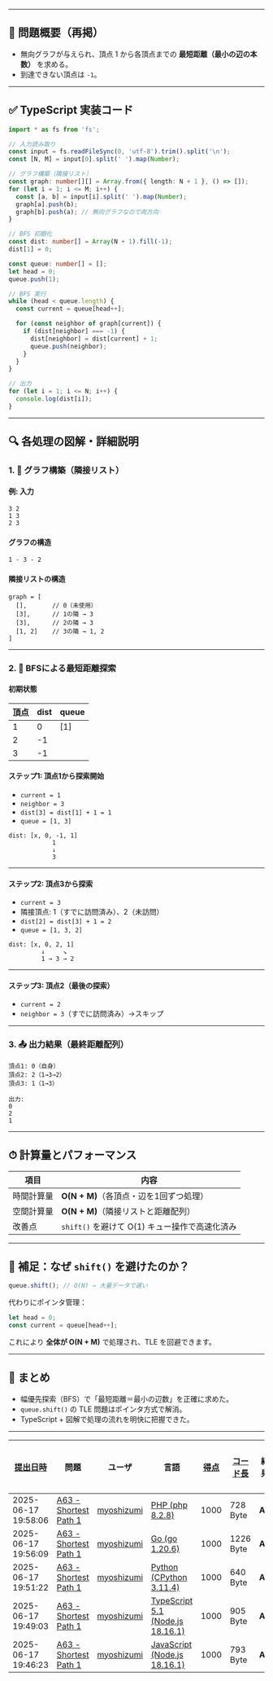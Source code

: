 
---

## 🧠 問題概要（再掲）

* 無向グラフが与えられ、頂点 1 から各頂点までの **最短距離（最小の辺の本数）** を求める。
* 到達できない頂点は `-1`。

---

## ✅ TypeScript 実装コード

```ts
import * as fs from 'fs';

// 入力読み取り
const input = fs.readFileSync(0, 'utf-8').trim().split('\n');
const [N, M] = input[0].split(' ').map(Number);

// グラフ構築（隣接リスト）
const graph: number[][] = Array.from({ length: N + 1 }, () => []);
for (let i = 1; i <= M; i++) {
  const [a, b] = input[i].split(' ').map(Number);
  graph[a].push(b);
  graph[b].push(a); // 無向グラフなので両方向
}

// BFS 初期化
const dist: number[] = Array(N + 1).fill(-1);
dist[1] = 0;

const queue: number[] = [];
let head = 0;
queue.push(1);

// BFS 実行
while (head < queue.length) {
  const current = queue[head++];

  for (const neighbor of graph[current]) {
    if (dist[neighbor] === -1) {
      dist[neighbor] = dist[current] + 1;
      queue.push(neighbor);
    }
  }
}

// 出力
for (let i = 1; i <= N; i++) {
  console.log(dist[i]);
}
```

---

## 🔍 各処理の図解・詳細説明

### 1. 🌱 グラフ構築（隣接リスト）

#### 例: 入力

```
3 2
1 3
2 3
```

#### グラフの構造

```
1 - 3 - 2
```

#### 隣接リストの構造

```
graph = [
  [],       // 0（未使用）
  [3],      // 1の隣 → 3
  [3],      // 2の隣 → 3
  [1, 2]    // 3の隣 → 1, 2
]
```

---

### 2. 🚀 BFSによる最短距離探索

#### 初期状態

| 頂点 | dist | queue |
| -- | ---- | ----- |
| 1  | 0    | \[1]  |
| 2  | -1   |       |
| 3  | -1   |       |

#### ステップ1: 頂点1から探索開始

* `current = 1`
* `neighbor = 3`
* `dist[3] = dist[1] + 1 = 1`
* `queue = [1, 3]`

```
dist: [x, 0, -1, 1]
            1
            ↓
            3
```

---

#### ステップ2: 頂点3から探索

* `current = 3`
* 隣接頂点: 1（すでに訪問済み）、2（未訪問）
* `dist[2] = dist[3] + 1 = 2`
* `queue = [1, 3, 2]`

```
dist: [x, 0, 2, 1]
         ↓     ↘
         1 → 3 → 2
```

---

#### ステップ3: 頂点2（最後の探索）

* `current = 2`
* `neighbor = 3`（すでに訪問済み）→スキップ

---

### 3. 📤 出力結果（最終距離配列）

```
頂点1: 0（自身）
頂点2: 2（1→3→2）
頂点3: 1（1→3）
```

```
出力:
0
2
1
```

---

## ⏱ 計算量とパフォーマンス

| 項目    | 内容                              |
| ----- | ------------------------------- |
| 時間計算量 | **O(N + M)**（各頂点・辺を1回ずつ処理）      |
| 空間計算量 | **O(N + M)**（隣接リストと距離配列）        |
| 改善点   | `shift()` を避けて O(1) キュー操作で高速化済み |

---

## 🎯 補足：なぜ `shift()` を避けたのか？

```ts
queue.shift(); // O(N) → 大量データで遅い
```

代わりにポインタ管理：

```ts
let head = 0;
const current = queue[head++];
```

これにより **全体が O(N + M)** で処理され、TLE を回避できます。

---

## 💬 まとめ

* 幅優先探索（BFS）で「最短距離＝最小の辺数」を正確に求めた。
* `queue.shift()` の TLE 問題はポインタ方式で解消。
* TypeScript + 図解で処理の流れを明快に把握できた。

---

| [提出日時](https://atcoder.jp/contests/tessoku-book/submissions/me?desc=true&orderBy=created) | 問題 | ユーザ | 言語 | [得点](https://atcoder.jp/contests/tessoku-book/submissions/me?desc=true&orderBy=score) | [コード長](https://atcoder.jp/contests/tessoku-book/submissions/me?orderBy=source_length) | 結果 | [実行時間](https://atcoder.jp/contests/tessoku-book/submissions/me?orderBy=time_consumption) | [メモリ](https://atcoder.jp/contests/tessoku-book/submissions/me?orderBy=memory_consumption) |  |
| --- | --- | --- | --- | --- | --- | --- | --- | --- | --- |
| 2025-06-17 19:58:06 | [A63 - Shortest Path 1](https://atcoder.jp/contests/tessoku-book/tasks/math_and_algorithm_an) | [myoshizumi](https://atcoder.jp/users/myoshizumi) | [PHP (php 8.2.8)](https://atcoder.jp/contests/tessoku-book/submissions/me?f.Language=5016) | 1000 | 728 Byte | **AC** | 186 ms | 49784 KiB | [詳細](https://atcoder.jp/contests/tessoku-book/submissions/66848880) |
| 2025-06-17 19:56:09 | [A63 - Shortest Path 1](https://atcoder.jp/contests/tessoku-book/tasks/math_and_algorithm_an) | [myoshizumi](https://atcoder.jp/users/myoshizumi) | [Go (go 1.20.6)](https://atcoder.jp/contests/tessoku-book/submissions/me?f.Language=5002) | 1000 | 1226 Byte | **AC** | 54 ms | 12772 KiB | [詳細](https://atcoder.jp/contests/tessoku-book/submissions/66848846) |
| 2025-06-17 19:51:22 | [A63 - Shortest Path 1](https://atcoder.jp/contests/tessoku-book/tasks/math_and_algorithm_an) | [myoshizumi](https://atcoder.jp/users/myoshizumi) | [Python (CPython 3.11.4)](https://atcoder.jp/contests/tessoku-book/submissions/me?f.Language=5055) | 1000 | 640 Byte | **AC** | 247 ms | 29732 KiB | [詳細](https://atcoder.jp/contests/tessoku-book/submissions/66848750) |
| 2025-06-17 19:49:03 | [A63 - Shortest Path 1](https://atcoder.jp/contests/tessoku-book/tasks/math_and_algorithm_an) | [myoshizumi](https://atcoder.jp/users/myoshizumi) | [TypeScript 5.1 (Node.js 18.16.1)](https://atcoder.jp/contests/tessoku-book/submissions/me?f.Language=5058) | 1000 | 905 Byte | **AC** | 569 ms | 117028 KiB | [詳細](https://atcoder.jp/contests/tessoku-book/submissions/66848707) |
| 2025-06-17 19:46:23 | [A63 - Shortest Path 1](https://atcoder.jp/contests/tessoku-book/tasks/math_and_algorithm_an) | [myoshizumi](https://atcoder.jp/users/myoshizumi) | [JavaScript (Node.js 18.16.1)](https://atcoder.jp/contests/tessoku-book/submissions/me?f.Language=5009) | 1000 | 793 Byte | **AC** | 261 ms | 120360 KiB | [詳細](https://atcoder.jp/contests/tessoku-book/submissions/66848660) |